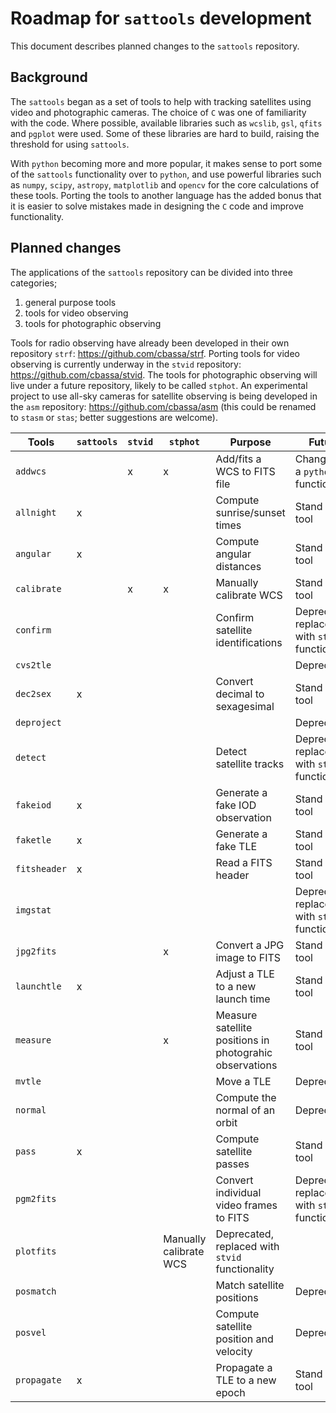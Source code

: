 # Roadmap for `sattools` development
This document describes planned changes to the `sattools` repository.

## Background
The `sattools` began as a set of tools to help with tracking satellites using video and photographic cameras. The choice of `C` was one of familiarity with the code. Where possible, available libraries such as `wcslib`, `gsl`, `qfits` and `pgplot` were used. Some of these libraries are hard to build, raising the threshold for using `sattools`. 

With `python` becoming more and more popular, it makes sense to port some of the `sattools` functionality over to `python`, and use powerful libraries such as `numpy`, `scipy`, `astropy`, `matplotlib` and `opencv` for the core calculations of these tools. Porting the tools to another language has the added bonus that it is easier to solve mistakes made in designing the `C` code and improve functionality.

## Planned changes

The applications of the `sattools` repository can be divided into three categories; 
1. general purpose tools
1. tools for video observing
1. tools for photographic observing

Tools for radio observing have already been developed in their own repository `strf`: https://github.com/cbassa/strf. Porting tools for video observing is currently underway in the `stvid` repository: https://github.com/cbassa/stvid. The tools for photographic observing will live under a future repository, likely to be called `stphot`. An experimental project to use all-sky cameras for satellite observing is being developed in the `asm` repository: https://github.com/cbassa/asm (this could be renamed to `stasm` or `stas`; better suggestions are welcome).

Tools | `sattools` | `stvid` | `stphot` | Purpose | Future
------|------------|---------|----------|---------|--------
`addwcs` | | x | x | Add/fits a WCS to FITS file | Changed to a `python` function
`allnight` | x | | | Compute sunrise/sunset times | Stand alone tool
`angular` | x | | | Compute angular distances | Stand alone tool
`calibrate` | | x | x | Manually calibrate WCS | Stand alone tool
`confirm` | | | | Confirm satellite identifications | Deprecated, replaced with `stvid` functionality
`cvs2tle` | | | | | Deprecated
`dec2sex` | x | | | Convert decimal to sexagesimal | Stand alone tool
`deproject` | | | | | Deprecated
`detect` | | | | Detect satellite tracks | Deprecated, replaced with `stvid` functionality
`fakeiod` | x | | | Generate a fake IOD observation | Stand alone tool
`faketle` | x | | | Generate a fake TLE | Stand alone tool
`fitsheader` | x | | | Read a FITS header | Stand alone tool
`imgstat` | | | | | Deprecated, replaced with `stvid` functionality
`jpg2fits` | | | x | Convert a JPG image to FITS | Stand alone tool
`launchtle` | x | | | Adjust a TLE to a new launch time | Stand alone tool
`measure` | | | x | Measure satellite positions in photograhic observations | Stand alone tool
`mvtle` | | | | Move a TLE | Deprecated
`normal` | | | | Compute the normal of an orbit | Deprecated
`pass` | x | | | Compute satellite passes | Stand alone tool
`pgm2fits` | | | | Convert individual video frames to FITS | Deprecated, replaced with `stvid` functionality
`plotfits` | | | Manually calibrate WCS | Deprecated, replaced with `stvid` functionality
`posmatch` | | | | Match satellite positions | Deprecated
`posvel` | | | | Compute satellite position and velocity | Deprecated
`propagate` | x | | | Propagate a TLE to a new epoch | Stand alone tool

